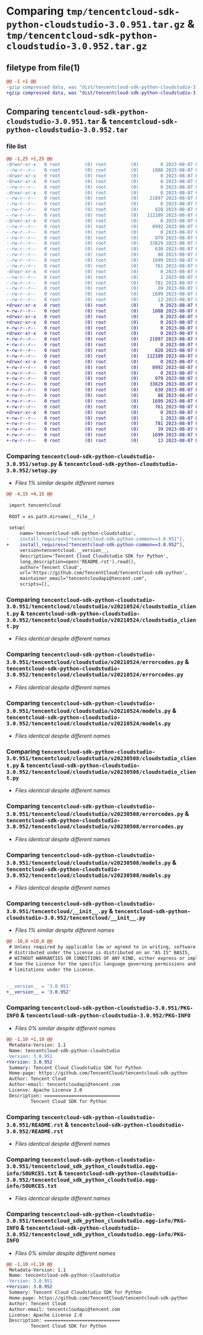 # Comparing `tmp/tencentcloud-sdk-python-cloudstudio-3.0.951.tar.gz` & `tmp/tencentcloud-sdk-python-cloudstudio-3.0.952.tar.gz`

## filetype from file(1)

```diff
@@ -1 +1 @@
-gzip compressed data, was "dist/tencentcloud-sdk-python-cloudstudio-3.0.951.tar", last modified: Mon Aug  7 00:22:59 2023, max compression
+gzip compressed data, was "dist/tencentcloud-sdk-python-cloudstudio-3.0.952.tar", last modified: Mon Aug  7 08:49:51 2023, max compression
```

## Comparing `tencentcloud-sdk-python-cloudstudio-3.0.951.tar` & `tencentcloud-sdk-python-cloudstudio-3.0.952.tar`

### file list

```diff
@@ -1,25 +1,25 @@
-drwxr-xr-x   0 root         (0) root         (0)        0 2023-08-07 00:22:59.000000 tencentcloud-sdk-python-cloudstudio-3.0.951/
--rw-r--r--   0 root         (0) root         (0)     1088 2023-08-07 00:22:59.000000 tencentcloud-sdk-python-cloudstudio-3.0.951/setup.py
-drwxr-xr-x   0 root         (0) root         (0)        0 2023-08-07 00:22:59.000000 tencentcloud-sdk-python-cloudstudio-3.0.951/tencentcloud/
-drwxr-xr-x   0 root         (0) root         (0)        0 2023-08-07 00:22:59.000000 tencentcloud-sdk-python-cloudstudio-3.0.951/tencentcloud/cloudstudio/
--rw-r--r--   0 root         (0) root         (0)        0 2023-08-07 00:22:59.000000 tencentcloud-sdk-python-cloudstudio-3.0.951/tencentcloud/cloudstudio/__init__.py
-drwxr-xr-x   0 root         (0) root         (0)        0 2023-08-07 00:22:59.000000 tencentcloud-sdk-python-cloudstudio-3.0.951/tencentcloud/cloudstudio/v20210524/
--rw-r--r--   0 root         (0) root         (0)    21897 2023-08-07 00:22:59.000000 tencentcloud-sdk-python-cloudstudio-3.0.951/tencentcloud/cloudstudio/v20210524/cloudstudio_client.py
--rw-r--r--   0 root         (0) root         (0)        0 2023-08-07 00:22:59.000000 tencentcloud-sdk-python-cloudstudio-3.0.951/tencentcloud/cloudstudio/v20210524/__init__.py
--rw-r--r--   0 root         (0) root         (0)      828 2023-08-07 00:22:59.000000 tencentcloud-sdk-python-cloudstudio-3.0.951/tencentcloud/cloudstudio/v20210524/errorcodes.py
--rw-r--r--   0 root         (0) root         (0)   112109 2023-08-07 00:22:59.000000 tencentcloud-sdk-python-cloudstudio-3.0.951/tencentcloud/cloudstudio/v20210524/models.py
-drwxr-xr-x   0 root         (0) root         (0)        0 2023-08-07 00:22:59.000000 tencentcloud-sdk-python-cloudstudio-3.0.951/tencentcloud/cloudstudio/v20230508/
--rw-r--r--   0 root         (0) root         (0)     8992 2023-08-07 00:22:59.000000 tencentcloud-sdk-python-cloudstudio-3.0.951/tencentcloud/cloudstudio/v20230508/cloudstudio_client.py
--rw-r--r--   0 root         (0) root         (0)        0 2023-08-07 00:22:59.000000 tencentcloud-sdk-python-cloudstudio-3.0.951/tencentcloud/cloudstudio/v20230508/__init__.py
--rw-r--r--   0 root         (0) root         (0)      979 2023-08-07 00:22:59.000000 tencentcloud-sdk-python-cloudstudio-3.0.951/tencentcloud/cloudstudio/v20230508/errorcodes.py
--rw-r--r--   0 root         (0) root         (0)    33829 2023-08-07 00:22:59.000000 tencentcloud-sdk-python-cloudstudio-3.0.951/tencentcloud/cloudstudio/v20230508/models.py
--rw-r--r--   0 root         (0) root         (0)      630 2023-08-07 00:22:59.000000 tencentcloud-sdk-python-cloudstudio-3.0.951/tencentcloud/__init__.py
--rw-r--r--   0 root         (0) root         (0)       88 2023-08-07 00:22:59.000000 tencentcloud-sdk-python-cloudstudio-3.0.951/setup.cfg
--rw-r--r--   0 root         (0) root         (0)     1699 2023-08-07 00:22:59.000000 tencentcloud-sdk-python-cloudstudio-3.0.951/PKG-INFO
--rw-r--r--   0 root         (0) root         (0)      761 2023-08-07 00:22:59.000000 tencentcloud-sdk-python-cloudstudio-3.0.951/README.rst
-drwxr-xr-x   0 root         (0) root         (0)        0 2023-08-07 00:22:59.000000 tencentcloud-sdk-python-cloudstudio-3.0.951/tencentcloud_sdk_python_cloudstudio.egg-info/
--rw-r--r--   0 root         (0) root         (0)        1 2023-08-07 00:22:59.000000 tencentcloud-sdk-python-cloudstudio-3.0.951/tencentcloud_sdk_python_cloudstudio.egg-info/dependency_links.txt
--rw-r--r--   0 root         (0) root         (0)      781 2023-08-07 00:22:59.000000 tencentcloud-sdk-python-cloudstudio-3.0.951/tencentcloud_sdk_python_cloudstudio.egg-info/SOURCES.txt
--rw-r--r--   0 root         (0) root         (0)       39 2023-08-07 00:22:59.000000 tencentcloud-sdk-python-cloudstudio-3.0.951/tencentcloud_sdk_python_cloudstudio.egg-info/requires.txt
--rw-r--r--   0 root         (0) root         (0)     1699 2023-08-07 00:22:59.000000 tencentcloud-sdk-python-cloudstudio-3.0.951/tencentcloud_sdk_python_cloudstudio.egg-info/PKG-INFO
--rw-r--r--   0 root         (0) root         (0)       13 2023-08-07 00:22:59.000000 tencentcloud-sdk-python-cloudstudio-3.0.951/tencentcloud_sdk_python_cloudstudio.egg-info/top_level.txt
+drwxr-xr-x   0 root         (0) root         (0)        0 2023-08-07 08:49:51.000000 tencentcloud-sdk-python-cloudstudio-3.0.952/
+-rw-r--r--   0 root         (0) root         (0)     1088 2023-08-07 08:49:51.000000 tencentcloud-sdk-python-cloudstudio-3.0.952/setup.py
+drwxr-xr-x   0 root         (0) root         (0)        0 2023-08-07 08:49:51.000000 tencentcloud-sdk-python-cloudstudio-3.0.952/tencentcloud/
+drwxr-xr-x   0 root         (0) root         (0)        0 2023-08-07 08:49:51.000000 tencentcloud-sdk-python-cloudstudio-3.0.952/tencentcloud/cloudstudio/
+-rw-r--r--   0 root         (0) root         (0)        0 2023-08-07 08:49:51.000000 tencentcloud-sdk-python-cloudstudio-3.0.952/tencentcloud/cloudstudio/__init__.py
+drwxr-xr-x   0 root         (0) root         (0)        0 2023-08-07 08:49:51.000000 tencentcloud-sdk-python-cloudstudio-3.0.952/tencentcloud/cloudstudio/v20210524/
+-rw-r--r--   0 root         (0) root         (0)    21897 2023-08-07 08:49:51.000000 tencentcloud-sdk-python-cloudstudio-3.0.952/tencentcloud/cloudstudio/v20210524/cloudstudio_client.py
+-rw-r--r--   0 root         (0) root         (0)        0 2023-08-07 08:49:51.000000 tencentcloud-sdk-python-cloudstudio-3.0.952/tencentcloud/cloudstudio/v20210524/__init__.py
+-rw-r--r--   0 root         (0) root         (0)      828 2023-08-07 08:49:51.000000 tencentcloud-sdk-python-cloudstudio-3.0.952/tencentcloud/cloudstudio/v20210524/errorcodes.py
+-rw-r--r--   0 root         (0) root         (0)   112109 2023-08-07 08:49:51.000000 tencentcloud-sdk-python-cloudstudio-3.0.952/tencentcloud/cloudstudio/v20210524/models.py
+drwxr-xr-x   0 root         (0) root         (0)        0 2023-08-07 08:49:51.000000 tencentcloud-sdk-python-cloudstudio-3.0.952/tencentcloud/cloudstudio/v20230508/
+-rw-r--r--   0 root         (0) root         (0)     8992 2023-08-07 08:49:51.000000 tencentcloud-sdk-python-cloudstudio-3.0.952/tencentcloud/cloudstudio/v20230508/cloudstudio_client.py
+-rw-r--r--   0 root         (0) root         (0)        0 2023-08-07 08:49:51.000000 tencentcloud-sdk-python-cloudstudio-3.0.952/tencentcloud/cloudstudio/v20230508/__init__.py
+-rw-r--r--   0 root         (0) root         (0)      979 2023-08-07 08:49:51.000000 tencentcloud-sdk-python-cloudstudio-3.0.952/tencentcloud/cloudstudio/v20230508/errorcodes.py
+-rw-r--r--   0 root         (0) root         (0)    33829 2023-08-07 08:49:51.000000 tencentcloud-sdk-python-cloudstudio-3.0.952/tencentcloud/cloudstudio/v20230508/models.py
+-rw-r--r--   0 root         (0) root         (0)      630 2023-08-07 08:49:51.000000 tencentcloud-sdk-python-cloudstudio-3.0.952/tencentcloud/__init__.py
+-rw-r--r--   0 root         (0) root         (0)       88 2023-08-07 08:49:51.000000 tencentcloud-sdk-python-cloudstudio-3.0.952/setup.cfg
+-rw-r--r--   0 root         (0) root         (0)     1699 2023-08-07 08:49:51.000000 tencentcloud-sdk-python-cloudstudio-3.0.952/PKG-INFO
+-rw-r--r--   0 root         (0) root         (0)      761 2023-08-07 08:49:51.000000 tencentcloud-sdk-python-cloudstudio-3.0.952/README.rst
+drwxr-xr-x   0 root         (0) root         (0)        0 2023-08-07 08:49:51.000000 tencentcloud-sdk-python-cloudstudio-3.0.952/tencentcloud_sdk_python_cloudstudio.egg-info/
+-rw-r--r--   0 root         (0) root         (0)        1 2023-08-07 08:49:51.000000 tencentcloud-sdk-python-cloudstudio-3.0.952/tencentcloud_sdk_python_cloudstudio.egg-info/dependency_links.txt
+-rw-r--r--   0 root         (0) root         (0)      781 2023-08-07 08:49:51.000000 tencentcloud-sdk-python-cloudstudio-3.0.952/tencentcloud_sdk_python_cloudstudio.egg-info/SOURCES.txt
+-rw-r--r--   0 root         (0) root         (0)       39 2023-08-07 08:49:51.000000 tencentcloud-sdk-python-cloudstudio-3.0.952/tencentcloud_sdk_python_cloudstudio.egg-info/requires.txt
+-rw-r--r--   0 root         (0) root         (0)     1699 2023-08-07 08:49:51.000000 tencentcloud-sdk-python-cloudstudio-3.0.952/tencentcloud_sdk_python_cloudstudio.egg-info/PKG-INFO
+-rw-r--r--   0 root         (0) root         (0)       13 2023-08-07 08:49:51.000000 tencentcloud-sdk-python-cloudstudio-3.0.952/tencentcloud_sdk_python_cloudstudio.egg-info/top_level.txt
```

### Comparing `tencentcloud-sdk-python-cloudstudio-3.0.951/setup.py` & `tencentcloud-sdk-python-cloudstudio-3.0.952/setup.py`

 * *Files 1% similar despite different names*

```diff
@@ -4,15 +4,15 @@
 
 import tencentcloud
 
 ROOT = os.path.dirname(__file__)
 
 setup(
     name='tencentcloud-sdk-python-cloudstudio',
-    install_requires=["tencentcloud-sdk-python-common==3.0.951"],
+    install_requires=["tencentcloud-sdk-python-common==3.0.952"],
     version=tencentcloud.__version__,
     description='Tencent Cloud Cloudstudio SDK for Python',
     long_description=open('README.rst').read(),
     author='Tencent Cloud',
     url='https://github.com/TencentCloud/tencentcloud-sdk-python',
     maintainer_email="tencentcloudapi@tencent.com",
     scripts=[],
```

### Comparing `tencentcloud-sdk-python-cloudstudio-3.0.951/tencentcloud/cloudstudio/v20210524/cloudstudio_client.py` & `tencentcloud-sdk-python-cloudstudio-3.0.952/tencentcloud/cloudstudio/v20210524/cloudstudio_client.py`

 * *Files identical despite different names*

### Comparing `tencentcloud-sdk-python-cloudstudio-3.0.951/tencentcloud/cloudstudio/v20210524/errorcodes.py` & `tencentcloud-sdk-python-cloudstudio-3.0.952/tencentcloud/cloudstudio/v20210524/errorcodes.py`

 * *Files identical despite different names*

### Comparing `tencentcloud-sdk-python-cloudstudio-3.0.951/tencentcloud/cloudstudio/v20210524/models.py` & `tencentcloud-sdk-python-cloudstudio-3.0.952/tencentcloud/cloudstudio/v20210524/models.py`

 * *Files identical despite different names*

### Comparing `tencentcloud-sdk-python-cloudstudio-3.0.951/tencentcloud/cloudstudio/v20230508/cloudstudio_client.py` & `tencentcloud-sdk-python-cloudstudio-3.0.952/tencentcloud/cloudstudio/v20230508/cloudstudio_client.py`

 * *Files identical despite different names*

### Comparing `tencentcloud-sdk-python-cloudstudio-3.0.951/tencentcloud/cloudstudio/v20230508/errorcodes.py` & `tencentcloud-sdk-python-cloudstudio-3.0.952/tencentcloud/cloudstudio/v20230508/errorcodes.py`

 * *Files identical despite different names*

### Comparing `tencentcloud-sdk-python-cloudstudio-3.0.951/tencentcloud/cloudstudio/v20230508/models.py` & `tencentcloud-sdk-python-cloudstudio-3.0.952/tencentcloud/cloudstudio/v20230508/models.py`

 * *Files identical despite different names*

### Comparing `tencentcloud-sdk-python-cloudstudio-3.0.951/tencentcloud/__init__.py` & `tencentcloud-sdk-python-cloudstudio-3.0.952/tencentcloud/__init__.py`

 * *Files 1% similar despite different names*

```diff
@@ -10,8 +10,8 @@
 # Unless required by applicable law or agreed to in writing, software
 # distributed under the License is distributed on an "AS IS" BASIS,
 # WITHOUT WARRANTIES OR CONDITIONS OF ANY KIND, either express or implied.
 # See the License for the specific language governing permissions and
 # limitations under the License.
 
 
-__version__ = '3.0.951'
+__version__ = '3.0.952'
```

### Comparing `tencentcloud-sdk-python-cloudstudio-3.0.951/PKG-INFO` & `tencentcloud-sdk-python-cloudstudio-3.0.952/PKG-INFO`

 * *Files 0% similar despite different names*

```diff
@@ -1,10 +1,10 @@
 Metadata-Version: 1.1
 Name: tencentcloud-sdk-python-cloudstudio
-Version: 3.0.951
+Version: 3.0.952
 Summary: Tencent Cloud Cloudstudio SDK for Python
 Home-page: https://github.com/TencentCloud/tencentcloud-sdk-python
 Author: Tencent Cloud
 Author-email: tencentcloudapi@tencent.com
 License: Apache License 2.0
 Description: ============================
         Tencent Cloud SDK for Python
```

### Comparing `tencentcloud-sdk-python-cloudstudio-3.0.951/README.rst` & `tencentcloud-sdk-python-cloudstudio-3.0.952/README.rst`

 * *Files identical despite different names*

### Comparing `tencentcloud-sdk-python-cloudstudio-3.0.951/tencentcloud_sdk_python_cloudstudio.egg-info/SOURCES.txt` & `tencentcloud-sdk-python-cloudstudio-3.0.952/tencentcloud_sdk_python_cloudstudio.egg-info/SOURCES.txt`

 * *Files identical despite different names*

### Comparing `tencentcloud-sdk-python-cloudstudio-3.0.951/tencentcloud_sdk_python_cloudstudio.egg-info/PKG-INFO` & `tencentcloud-sdk-python-cloudstudio-3.0.952/tencentcloud_sdk_python_cloudstudio.egg-info/PKG-INFO`

 * *Files 0% similar despite different names*

```diff
@@ -1,10 +1,10 @@
 Metadata-Version: 1.1
 Name: tencentcloud-sdk-python-cloudstudio
-Version: 3.0.951
+Version: 3.0.952
 Summary: Tencent Cloud Cloudstudio SDK for Python
 Home-page: https://github.com/TencentCloud/tencentcloud-sdk-python
 Author: Tencent Cloud
 Author-email: tencentcloudapi@tencent.com
 License: Apache License 2.0
 Description: ============================
         Tencent Cloud SDK for Python
```

